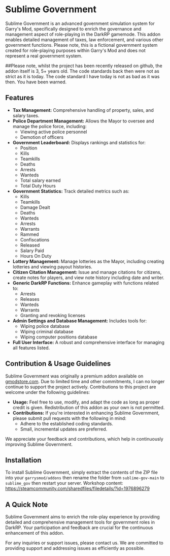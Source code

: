 # Sublime Government

Sublime Government is an advanced government simulation system for Garry's Mod, specifically designed to enrich the governance and management aspect of role-playing in the DarkRP gamemode. This addon enables detailed management of taxes, law enforcement, and various other government functions. Please note, this is a fictional government system created for role-playing purposes within Garry's Mod and does not represent a real government system.

##Please note, whilst the project has been recently released on github, the addon itself is 3, 5+ years old. The code standards back then were not as strict as it is today. The code standard I have today is not as bad as it was then. You have been warned.

## Features

- **Tax Management:** Comprehensive handling of property, sales, and salary taxes.
- **Police Department Management:** Allows the Mayor to oversee and manage the police force, including:
  - Viewing active police personnel
  - Demotion of officers
- **Government Leaderboard:** Displays rankings and statistics for:
  - Position
  - Kills
  - Teamkills
  - Deaths
  - Arrests
  - Wanteds
  - Total salary earned
  - Total Duty Hours
- **Government Statistics:** Track detailed metrics such as:
  - Kills
  - Teamkills
  - Damage Dealt
  - Deaths
  - Wanteds
  - Arrests
  - Warrants
  - Rammed
  - Confiscations
  - Released
  - Salary Paid
  - Hours On Duty
- **Lottery Management:** Manage lotteries as the Mayor, including creating lotteries and viewing payout histories.
- **Citizen Citation Management:** Issue and manage citations for citizens, create notes for players, and view note history including date and writer.
- **Generic DarkRP Functions:** Enhance gameplay with functions related to:
  - Arrests
  - Releases
  - Wanteds
  - Warrants
  - Granting and revoking licenses
- **Admin Settings and Database Management:** Includes tools for:
  - Wiping police database
  - Wiping criminal database
  - Wiping computer positions database
- **Full User Interface:** A robust and comprehensive interface for managing all features listed.

## Contribution & Usage Guidelines

Sublime Government was originally a premium addon available on [gmodstore.com](https://gmodstore.com). Due to limited time and other commitments, I can no longer continue to support the project actively. Contributions to this project are welcome under the following guidelines:

- **Usage:** Feel free to use, modify, and adapt the code as long as proper credit is given. Redistribution of this addon as your own is not permitted.
- **Contributions:** If you're interested in enhancing Sublime Government, please submit pull requests with the following in mind:
  - Adhere to the established coding standards.
  - Small, incremental updates are preferred.

We appreciate your feedback and contributions, which help in continuously improving Sublime Government.

## Installation

To install Sublime Government, simply extract the contents of the ZIP file into your `garrysmod/addons` then rename the folder from `sublime-gov-main` to `sublime_gov` then restart your server.
Workshop content: https://steamcommunity.com/sharedfiles/filedetails/?id=1976896279

## A Quick Note

Sublime Government aims to enrich the role-play experience by providing detailed and comprehensive management tools for government roles in DarkRP. Your participation and feedback are crucial for the continuous enhancement of this addon.

For any inquiries or support issues, please contact us. We are committed to providing support and addressing issues as efficiently as possible.
